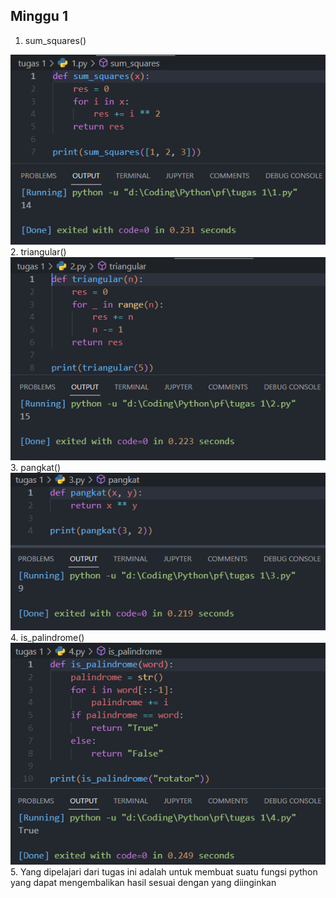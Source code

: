 ## Minggu 1
1. sum_squares()
<img src="tugas 1/img/1.png"/>
2. triangular()
<img src="tugas 1/img/2.png"/>
3. pangkat()
<img src="tugas 1/img/3.png"/>
4. is_palindrome()
<img src="tugas 1/img/4.png"/>
5. Yang dipelajari dari tugas ini adalah untuk membuat suatu fungsi python yang dapat mengembalikan hasil sesuai dengan yang diinginkan
